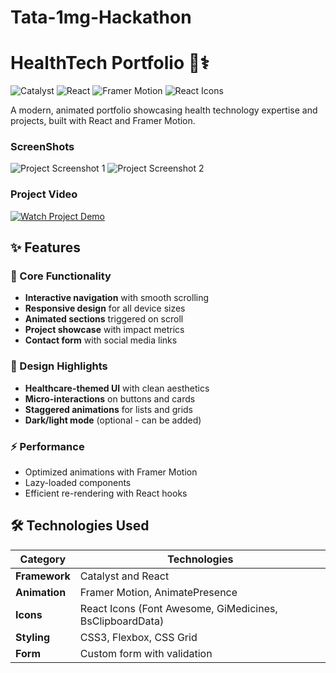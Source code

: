 
# Tata-1mg-Hackathon
# HealthTech Portfolio 🏥⚕️
![Catalyst](https://img.shields.io/badge/Tata_1mg_Catalyst-Inspired-blueviolet?style=for-the-badge&logo=data:image/svg+xml;base64,PHN2ZyB3aWR0aD0iMzIiIGhlaWdodD0iMzIiIHZpZXdCb3g9IjAgMCA1MTIgNTEyIiBmaWxsPSJub25lIiB4bWxucz0iaHR0cDovL3d3dy53My5vcmcvMjAwMC9zdmciPjxjaXJjbGUgY3g9IjI1NiIgY3k9IjI1NiIgcj0iMjU2IiBmaWxsPSIjZDJkMmQyIi8+PHRleHQgeD0iMTI4IiB5PSIzMDAiIGZvbnQtc2l6ZT0iMTIwIiBmaWxsPSJ3aGl0ZSI+YzwvdGV4dD48L3N2Zz4=)
![React](https://img.shields.io/badge/React-20232A?style=for-the-badge&logo=react&logoColor=61DAFB)
![Framer Motion](https://img.shields.io/badge/Framer_Motion-0055FF?style=for-the-badge&logo=framer&logoColor=white)
![React Icons](https://img.shields.io/badge/React_Icons-FF4154?style=for-the-badge)

A modern, animated portfolio showcasing health technology expertise and projects, built with React and Framer Motion.

### ScreenShots
![Project Screenshot 1](https://s10.aconvert.com/convert/p3r68-cdx67/a92fz-izx4k.jpg)
![Project Screenshot 2](https://s10.aconvert.com/convert/p3r68-cdx67/acxh9-8lxsj.jpg)

### Project Video
[![Watch Project Demo](https://img.shields.io/badge/Watch-Demo-blue?style=for-the-badge&logo=google-drive&logoColor=white)](https://drive.google.com/file/d/1uQ6MaQH1qISUqsNrmumNzCI2FjYfsNEU/view?usp=sharing)

## ✨ Features

### 🎯 Core Functionality
- **Interactive navigation** with smooth scrolling
- **Responsive design** for all device sizes
- **Animated sections** triggered on scroll
- **Project showcase** with impact metrics
- **Contact form** with social media links

### 🎨 Design Highlights
- **Healthcare-themed UI** with clean aesthetics
- **Micro-interactions** on buttons and cards
- **Staggered animations** for lists and grids
- **Dark/light mode** (optional - can be added)

### ⚡ Performance
- Optimized animations with Framer Motion
- Lazy-loaded components
- Efficient re-rendering with React hooks

## 🛠️ Technologies Used

| Category        | Technologies                                                                 |
|-----------------|------------------------------------------------------------------------------|
| **Framework**   | Catalyst and React                                                                        |
| **Animation**   | Framer Motion, AnimatePresence                                               |
| **Icons**       | React Icons (Font Awesome, GiMedicines, BsClipboardData)                    |
| **Styling**     | CSS3, Flexbox, CSS Grid                                                      |
| **Form**        | Custom form with validation                                                  |
